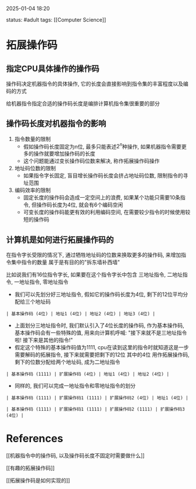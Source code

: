 2025-01-04    18:20

status: #adult 
tags: [[Computer Science]]


# 拓展操作码

## 指定CPU具体操作的操作码

操作码决定机器指令的具体操作, 它的长度会直接影响到指令集的丰富程度以及编码的方式

给机器指令指定合适的操作码长度是编排计算机指令集很重要的部分

## 操作码长度对机器指令的影响

1. 指令数量的限制
	- 假如操作码长度固定为n位, 最多只能表述$2^{n}$种操作, 如果机器指令需要更多的操作就要增加操作码的长度
	- 这个问题能通过变长操作码位数来解决, 称作拓展操作码操作
2. 地址码位数的限制
	- 如果指令字长固定, 盲目增长操作码长度会挤占地址码位数, 限制指令的寻址范围
3. 编码效率的限制
	- 固定长度的操作码会造成一定空间上的浪费, 如果某个功能只需要10条指令, 但操作码长度为4位, 就会有6个编码空闲
	- 可变长度的操作码能更有效的利用编码空间, 在需要较少指令的时候使用较短的操作码

## 计算机是如何进行拓展操作码的

在指令字长受限的情况下, 通过牺牲地址码的位数来换取更多的操作码, 来增加指令集中指令的数量
属于是有目的的"拆东墙补西墙"

比如说我们有16位指令字长, 如果要在这个指令字长中包含 三地址指令, 二地址指令, 一地址指令, 零地址指令

- 我们可以先划分好三地址指令, 假如它的操作码长度为4位, 剩下的12位平均分配给三个地址码

```
| 基本操作码 (4位) | 地址1 (4位) | 地址2 (4位) | 地址3 (4位) |
```

- 上面划分三地址指令时, 我们默认引入了4位长度的操作码, 作为基本操作码, 基本操作码会有一些特殊的值, 用来向计算机呼喊: "接下来就不是三地址指令啦! 接下来是其他的指令!"
- 假定这个特殊的基本操作码值为1111, cpu在读到这里的指令时就知道这是一步需要解码的拓展指令, 接下来就需要把剩下的12位 其中的4位 用作拓展操作码, 剩下的位数分配给两个地址码, 成为二地址指令
```
| 基本操作码 (1111) | 扩展操作码 (4位) | 地址1 (4位) | 地址2 (4位) |
```

- 同样的, 我们可以完成一地址指令和零地址指令的划分
```
| 基本操作码 (1111) | 扩展操作码1 (1111) | 扩展操作码2 (4位) | 地址1 (4位) |
```

```
| 基本操作码 (1111) | 扩展操作码1 (1111) | 扩展操作码2 (1111) | 扩展操作码3 (4位) |
```

# References

[[机器指令中的操作码, 以及操作码长度不固定时需要做什么]]

[[有趣的拓展操作码]]

[[拓展操作码是如何实现的]]
